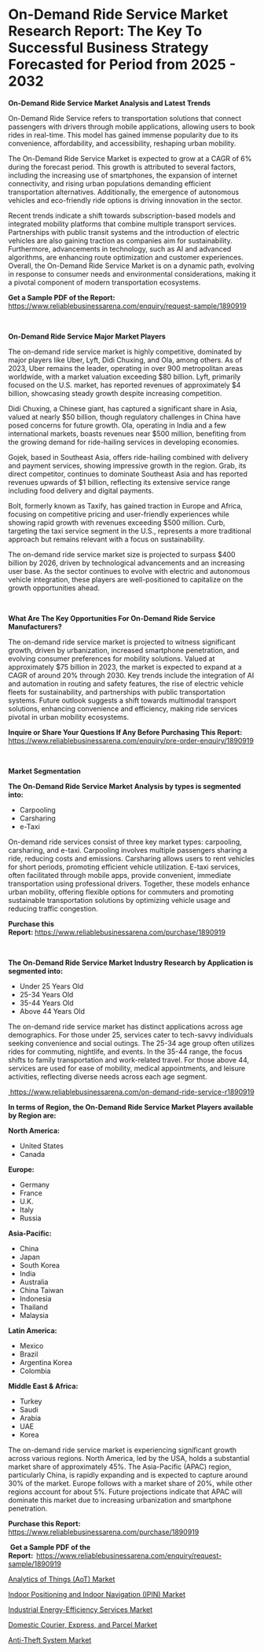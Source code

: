 <p><h1>On-Demand Ride Service Market Research Report: The Key To Successful Business Strategy Forecasted for Period from 2025 - 2032</h1></p><p><strong>On-Demand Ride Service Market Analysis and Latest Trends</strong></p>
<p><p>On-Demand Ride Service refers to transportation solutions that connect passengers with drivers through mobile applications, allowing users to book rides in real-time. This model has gained immense popularity due to its convenience, affordability, and accessibility, reshaping urban mobility.</p><p>The On-Demand Ride Service Market is expected to grow at a CAGR of 6% during the forecast period. This growth is attributed to several factors, including the increasing use of smartphones, the expansion of internet connectivity, and rising urban populations demanding efficient transportation alternatives. Additionally, the emergence of autonomous vehicles and eco-friendly ride options is driving innovation in the sector.</p><p>Recent trends indicate a shift towards subscription-based models and integrated mobility platforms that combine multiple transport services. Partnerships with public transit systems and the introduction of electric vehicles are also gaining traction as companies aim for sustainability. Furthermore, advancements in technology, such as AI and advanced algorithms, are enhancing route optimization and customer experiences. Overall, the On-Demand Ride Service Market is on a dynamic path, evolving in response to consumer needs and environmental considerations, making it a pivotal component of modern transportation ecosystems.</p></p>
<p><strong>Get a Sample PDF of the Report:&nbsp;</strong> <a href="https://www.reliablebusinessarena.com/enquiry/request-sample/1890919?utm_campaign=3254&utm_medium=2&utm_source=Github&utm_content=ia&utm_term=11032025&utm_id=on-demand-ride-service">https://www.reliablebusinessarena.com/enquiry/request-sample/1890919</a></p>
<p>&nbsp;</p>
<p><strong>On-Demand Ride Service Major Market Players</strong></p>
<p><p>The on-demand ride service market is highly competitive, dominated by major players like Uber, Lyft, Didi Chuxing, and Ola, among others. As of 2023, Uber remains the leader, operating in over 900 metropolitan areas worldwide, with a market valuation exceeding $80 billion. Lyft, primarily focused on the U.S. market, has reported revenues of approximately $4 billion, showcasing steady growth despite increasing competition.</p><p>Didi Chuxing, a Chinese giant, has captured a significant share in Asia, valued at nearly $50 billion, though regulatory challenges in China have posed concerns for future growth. Ola, operating in India and a few international markets, boasts revenues near $500 million, benefiting from the growing demand for ride-hailing services in developing economies.</p><p>Gojek, based in Southeast Asia, offers ride-hailing combined with delivery and payment services, showing impressive growth in the region. Grab, its direct competitor, continues to dominate Southeast Asia and has reported revenues upwards of $1 billion, reflecting its extensive service range including food delivery and digital payments.</p><p>Bolt, formerly known as Taxify, has gained traction in Europe and Africa, focusing on competitive pricing and user-friendly experiences while showing rapid growth with revenues exceeding $500 million. Curb, targeting the taxi service segment in the U.S., represents a more traditional approach but remains relevant with a focus on sustainability.</p><p>The on-demand ride service market size is projected to surpass $400 billion by 2026, driven by technological advancements and an increasing user base. As the sector continues to evolve with electric and autonomous vehicle integration, these players are well-positioned to capitalize on the growth opportunities ahead.</p></p>
<p>&nbsp;</p>
<p><strong>What Are The Key Opportunities For On-Demand Ride Service Manufacturers?</strong></p>
<p><p>The on-demand ride service market is projected to witness significant growth, driven by urbanization, increased smartphone penetration, and evolving consumer preferences for mobility solutions. Valued at approximately $75 billion in 2023, the market is expected to expand at a CAGR of around 20% through 2030. Key trends include the integration of AI and automation in routing and safety features, the rise of electric vehicle fleets for sustainability, and partnerships with public transportation systems. Future outlook suggests a shift towards multimodal transport solutions, enhancing convenience and efficiency, making ride services pivotal in urban mobility ecosystems.</p></p>
<p><strong>Inquire or Share Your Questions If Any Before Purchasing This Report:</strong> <a href="https://www.reliablebusinessarena.com/enquiry/pre-order-enquiry/1890919?utm_campaign=3254&utm_medium=2&utm_source=Github&utm_content=ia&utm_term=11032025&utm_id=on-demand-ride-service">https://www.reliablebusinessarena.com/enquiry/pre-order-enquiry/1890919</a></p>
<p>&nbsp;</p>
<p><strong>Market Segmentation</strong></p>
<p><strong>The On-Demand Ride Service Market Analysis by types is segmented into:</strong></p>
<p><ul><li>Carpooling</li><li>Carsharing</li><li>e-Taxi</li></ul></p>
<p><p>On-demand ride services consist of three key market types: carpooling, carsharing, and e-taxi. Carpooling involves multiple passengers sharing a ride, reducing costs and emissions. Carsharing allows users to rent vehicles for short periods, promoting efficient vehicle utilization. E-taxi services, often facilitated through mobile apps, provide convenient, immediate transportation using professional drivers. Together, these models enhance urban mobility, offering flexible options for commuters and promoting sustainable transportation solutions by optimizing vehicle usage and reducing traffic congestion.</p></p>
<p><strong>Purchase this Report:&nbsp;</strong><a href="https://www.reliablebusinessarena.com/purchase/1890919?utm_campaign=3254&utm_medium=2&utm_source=Github&utm_content=ia&utm_term=11032025&utm_id=on-demand-ride-service">https://www.reliablebusinessarena.com/purchase/1890919</a></p>
<p>&nbsp;</p>
<p><strong>The On-Demand Ride Service Market Industry Research by Application is segmented into:</strong></p>
<p><ul><li>Under 25 Years Old</li><li>25-34 Years Old</li><li>35-44 Years Old</li><li>Above 44 Years Old</li></ul></p>
<p><p>The on-demand ride service market has distinct applications across age demographics. For those under 25, services cater to tech-savvy individuals seeking convenience and social outings. The 25-34 age group often utilizes rides for commuting, nightlife, and events. In the 35-44 range, the focus shifts to family transportation and work-related travel. For those above 44, services are used for ease of mobility, medical appointments, and leisure activities, reflecting diverse needs across each age segment.</p></p>
<p><a href="https://www.reliablebusinessarena.com/on-demand-ride-service-r1890919?utm_campaign=3254&utm_medium=2&utm_source=Github&utm_content=ia&utm_term=11032025&utm_id=on-demand-ride-service">&nbsp;https://www.reliablebusinessarena.com/on-demand-ride-service-r1890919</a></p>
<p><strong>In terms of Region, the On-Demand Ride Service Market Players available by Region are:</strong></p>
<p>
    <p> <strong> North America: </strong>
        <ul>
            <li>United States</li>
            <li>Canada</li>
        </ul>
        </p> 
    <p> <strong> Europe: </strong>
        <ul>
            <li>Germany</li>
            <li>France</li>
            <li>U.K.</li>
            <li>Italy</li>
            <li>Russia</li>
        </ul>
        </p> 
    <p> <strong> Asia-Pacific: </strong>
        <ul>
            <li>China</li>
            <li>Japan</li>
            <li>South Korea</li>
            <li>India</li>
            <li>Australia</li>
            <li>China Taiwan</li>
            <li>Indonesia</li>
            <li>Thailand</li>
            <li>Malaysia</li>
        </ul>
        </p> 
    <p> <strong> Latin America: </strong>
        <ul>
            <li>Mexico</li>
            <li>Brazil</li>
            <li>Argentina Korea</li>
            <li>Colombia</li>
        </ul>
        </p> 
    <p> <strong> Middle East & Africa: </strong>
        <ul>
            <li>Turkey</li>
            <li>Saudi</li>
            <li>Arabia</li>
            <li>UAE</li>
            <li>Korea</li>
        </ul>
    </p>
    </p>
<p><p>The on-demand ride service market is experiencing significant growth across various regions. North America, led by the USA, holds a substantial market share of approximately 45%. The Asia-Pacific (APAC) region, particularly China, is rapidly expanding and is expected to capture around 30% of the market. Europe follows with a market share of 20%, while other regions account for about 5%. Future projections indicate that APAC will dominate this market due to increasing urbanization and smartphone penetration.</p></p>
<p><strong>Purchase this Report: </strong><a href="https://www.reliablebusinessarena.com/purchase/1890919?utm_campaign=3254&utm_medium=2&utm_source=Github&utm_content=ia&utm_term=11032025&utm_id=on-demand-ride-service">https://www.reliablebusinessarena.com/purchase/1890919</a></p>
<p>&nbsp;<strong>Get a Sample PDF of the Report:&nbsp;&nbsp;</strong><a href="https://www.reliablebusinessarena.com/enquiry/request-sample/1890919?utm_campaign=3254&utm_medium=2&utm_source=Github&utm_content=ia&utm_term=11032025&utm_id=on-demand-ride-service">https://www.reliablebusinessarena.com/enquiry/request-sample/1890919</a></p>
<p><strong></strong></p>
<p><p><a href="https://github.com/siertnamba7u/Market-Research-Report-List-1/blob/main/analytics-of-things-aot-market.md?utm_campaign=3254&utm_medium=2&utm_source=Github&utm_content=ia&utm_term=11032025&utm_id=on-demand-ride-service">Analytics of Things (AoT) Market</a></p><p><a href="https://github.com/lillybosakoi/Market-Research-Report-List-1/blob/main/indoor-positioning-and-indoor-navigation-ipin-market.md?utm_campaign=3254&utm_medium=2&utm_source=Github&utm_content=ia&utm_term=11032025&utm_id=on-demand-ride-service">Indoor Positioning and Indoor Navigation (IPIN) Market</a></p><p><a href="https://github.com/boyertrull4r/Market-Research-Report-List-1/blob/main/industrial-energy-efficiency-services-market.md?utm_campaign=3254&utm_medium=2&utm_source=Github&utm_content=ia&utm_term=11032025&utm_id=on-demand-ride-service">Industrial Energy-Efficiency Services Market</a></p><p><a href="https://github.com/pilukypalis/Market-Research-Report-List-1/blob/main/domestic-courier-express-and-parcel-market.md?utm_campaign=3254&utm_medium=2&utm_source=Github&utm_content=ia&utm_term=11032025&utm_id=on-demand-ride-service">Domestic Courier, Express, and Parcel Market</a></p><p><a href="https://github.com/zakkistuey/Market-Research-Report-List-1/blob/main/anti-theft-system-market.md?utm_campaign=3254&utm_medium=2&utm_source=Github&utm_content=ia&utm_term=11032025&utm_id=on-demand-ride-service">Anti-Theft System Market</a></p></p>